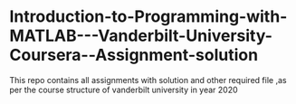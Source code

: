 # Introduction-to-Programming-with-MATLAB---Vanderbilt-University-Coursera--Assignment-solution
This repo contains all assignments with solution and other required file ,as per the course structure of vanderbilt university in year 2020

